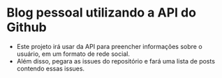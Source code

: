 # Blog pessoal utilizando a API do Github

- Este projeto irá usar da API para preencher informações sobre o usuário, em um formato de rede social.
- Além disso, pegara as issues do repositório e fará uma lista de posts contendo essas issues.

